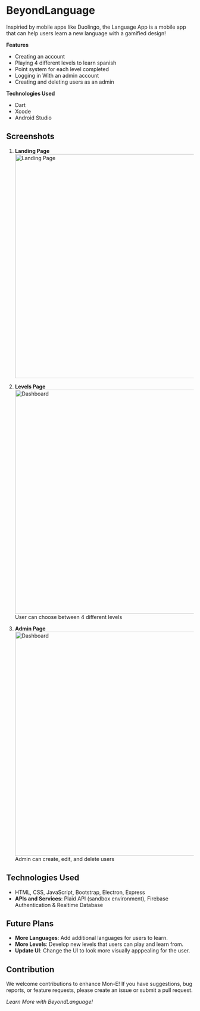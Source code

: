# BeyondLanguage

Inspiried by mobile apps like Duolingo, the Language App is a mobile app that can help users learn a new language with a gamified design!


**Features**
- Creating an account
- Playing 4 different levels to learn spanish
- Point system for each level completed
- Logging in With an admin account
- Creating and deleting users as an admin


**Technologies Used**
- Dart
- Xcode
- Android Studio
## Screenshots

1. **Landing Page**
   <br/>
   <img width="600" alt="Landing Page" src="https://github.com/Yi-Terry/languageApp/blob/main/assets/images/beyondlanguage3.png">
   <br/>
  
2. **Levels Page**
   <br/>
   <img width="600" alt="Dashboard" src="https://github.com/Yi-Terry/languageApp/blob/main/assets/images/beyondlanguage1.png">
   <br/>
   User can choose between 4 different levels
   
3. **Admin Page**
   <br/>
   <img width="600" alt="Dashboard" src="https://github.com/Yi-Terry/languageApp/blob/main/assets/images/beyondlanguage2.png">
   <br/>
   Admin can create, edit, and delete users 

## Technologies Used

- HTML, CSS, JavaScript, Bootstrap, Electron, Express
- **APIs and Services**: Plaid API (sandbox environment), Firebase Authentication & Realtime Database

## Future Plans

- **More Languages**: Add additional languages for users to learn.
- **More Levels**: Develop new levels that users can play and learn from.
- **Update UI**: Change the UI to look more visually apppealing for the user.

## Contribution

We welcome contributions to enhance Mon-E! If you have suggestions, bug reports, or feature requests, please create an issue or submit a pull request.


*Learn More with BeyondLanguage!*



